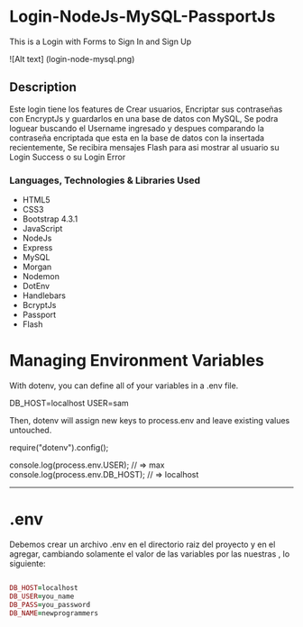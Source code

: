 # Login-NodeJs-MySQL-PassportJs
This is a Login with Forms to Sign In and Sign Up

![Alt text] (login-node-mysql.png)

## Description
Este login tiene los features de Crear usuarios, Encriptar sus contraseñas con EncryptJs y guardarlos en una base de datos con MySQL, Se podra loguear buscando el Username ingresado y despues comparando la contraseña encriptada que esta en la base de datos con la insertada recientemente, Se recibira mensajes Flash para asi mostrar al usuario su Login Success o su Login Error

### Languages, Technologies & Libraries Used
* HTML5
* CSS3
* Bootstrap 4.3.1
* JavaScript
* NodeJs
* Express
* MySQL
* Morgan
* Nodemon
* DotEnv
* Handlebars
* BcryptJs
* Passport
* Flash
# Managing Environment Variables

With dotenv, you can define all of your variables in a .env file.

DB_HOST=localhost
USER=sam

Then, dotenv will assign new keys to process.env and leave existing values untouched.

require("dotenv").config();

console.log(process.env.USER); // => max
console.log(process.env.DB_HOST); // => localhost

 **************************************************** 
 # .env 
 Debemos crear un archivo  .env  en el directorio raiz del proyecto y en el
 agregar, cambiando solamente el valor de las variables por las nuestras , lo siguiente:
 
 ```ruby
 
 DB_HOST=localhost
DB_USER=you_name
DB_PASS=you_password
DB_NAME=newprogrammers

```
 
